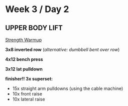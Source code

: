 # Week 3 / Day 2

## UPPER BODY LIFT

[Strength Warmup](./strength_warmup.md)

**3x8 inverted row** (*alternative: dumbbell bent over row*)

**4x12 bench press**

**3x12 lat pulldown**

**finisher!! 3x superset:**
- 15x straight arm pulldowns (using the cable machine)
- 10x front raise
- 10x lateral raise